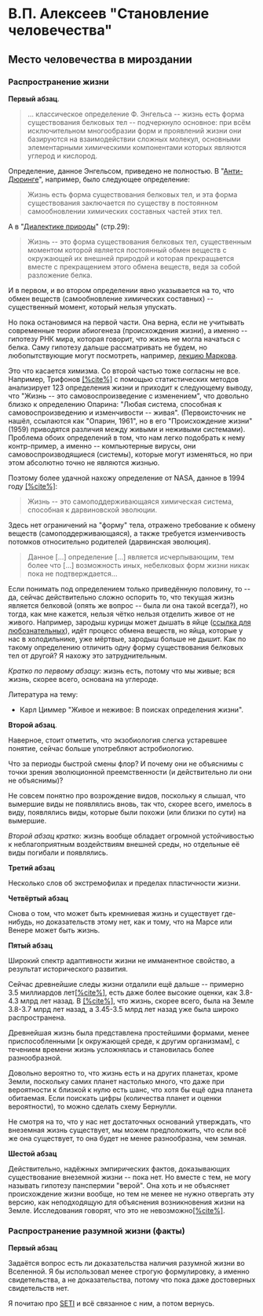 # В.П. Алексеев "Становление человечества"

## Место человечества в мироздании

### Распространение жизни

**Первый абзац**.

> ... классическое определение Ф. Энгельса -- жизнь есть форма
существования белковых тел -- подчеркнуло основное: при всём 
исключительном многообразии форм и проявлений жизни они 
базируются на взаимодействии сложных молекул, основными 
элементарными химическими компонентами которых являются 
углерод и кислород. 

Определение, данное Энгельсом, приведено не полностью. 
В "[Анти-Дюринге](https://ru.wikisource.org/wiki/%D0%90%D0%BD%D1%82%D0%B8-%D0%94%D1%8E%D1%80%D0%B8%D0%BD%D0%B3_(%D0%AD%D0%BD%D0%B3%D0%B5%D0%BB%D1%8C%D1%81)/8)",
например, было следующее определение:
> Жизнь есть форма существования белковых тел, и эта форма 
существования заключается по существу в постоянном 
самообновлении химических составных частей этих тел.

А в "[Диалектике природы](https://www.marxists.org/russkij/marx/1883/dialectics-nature.pdf)" (стр.29):
> Жизнь -- это форма существования белковых тел, существенным
моментом которой является постоянный обмен веществ с окружающей
их внешней природой и которая прекращается вместе с прекращением 
этого обмена веществ, ведя за собой разложение белка.

И в первом, и во втором определении явно указывается на то,
что обмен веществ (самообновление химических составных) --
существенный момент, который нельзя упускать. 

Но пока остановимся на первой части. Она верна, если не учитывать
современные теории абиогенеза (происхождения жизни), а именно -- 
гипотезу РНК мира, которая говорит, что жизнь не могла начаться с
белка. Саму гипотезу дальше рассматривать не будем, но любопытствующие
могут посмотреть, например, [лекцию Маркова](https://youtu.be/eDIAPzeS_Uc).

Это что касается химизма. Со второй частью тоже согласны не все. 
Например, Трифонов [[%cite%]](https://www.tandfonline.com/doi/epdf/10.1080/073911011010524992?needAccess=true&role=button)
с помощью статистических методов анализирует 123 определения жизни
и приходит к следующему выводу, что "Жизнь -- это самовоспроизведение 
с изменением", что довольно близко к определению Опарина: "Любая 
система, способная к самовоспроизведению и изменчивости -- живая". 
(Первоисточник не нашёл, ссылаются как "Опарин, 1961", но в его 
"Происхождение жизни" (1959) приводятся различия между живыми и 
неживыми системами). Проблема обоих определений в том, что нам 
легко подобрать к нему контр-пример, а именно -- компьютерные вирусы,
они самовоспроизводящиеся (системы), которые могут изменяться, но 
при этом абсолютно точно не являются жизнью. 

Поэтому более удачной нахожу определение от NASA, данное в 1994
году [[%cite%]](https://www.liebertpub.com/doi/10.1089/ast.2010.0524):

> Жизнь -- это самоподдерживающаяся химическая система, способная
к дарвиновской эволюции.

Здесь нет ограничений на "форму" тела, отражено требование к обмену 
веществ (самоподдерживающаяся), а также требуется изменчивость
потомков относительно родителей (дарвинская эволюция).

> Данное [...] определение [...] является исчерпывающим, тем более что
[...] возможность иных, небелковых форм жизни никак пока не 
подтверждается... 

Если понимать под определением только приведённую половину, то --
да, сейчас действительно сложно оспорить то, что текущая жизнь
является белковой (опять же вопрос -- была ли она такой всегда?),
но тогда, как мне кажется, нельзя чётко нельзя отделить живое от
не живого. Например, зародыш курицы может дышать в яйце ([ссылка для любознательных](https://www.techinsider.ru/editorial/595633-kak-dyshit-cyplenok-vnutri-yayca/)),
идёт процесс обмена веществ, но яйца, которые у нас в холодильнике,
уже мёртвые, зародыш больше не дышит. Как по такому определению 
отличить одну форму существования белковых тел от другой? Я 
нахожу это затруднительным. 

*Кратко по первому абзацу*: жизнь есть, потому что мы живые; 
вся жизнь, скорее всего, основана на углероде.   

<div class="lit">
Литература на тему: 

* Карл Циммер "Живое и неживое: В поисках определения жизни".
</div>

**Второй абзац**.

Наверное, стоит отметить, что экзобиология слегка устаревшее 
понятие, сейчас больше употребляют астробиологию. 

<div class="question">Что за периоды быстрой смены флор? И 
почему они не объяснимы с точки зрения эволюционной 
преемственности (и действительно ли они не объяснимы)?
</div>

Не совсем понятно про возрождение видов, поскольку я слышал,
что вымершие виды не появлялись вновь, так что, скорее всего,
имелось в виду, появлялись виды, которые были похожи (или 
близки по сути) на вымершие.

*Второй абзац кратко*: жизнь вообще обладает огромной 
устойчивостью к неблагоприятным воздействиям внешней среды,
но отдельные её виды погибали и появлялись. 

**Третий абзац**

Несколько слов об экстремофилах и пределах пластичности 
жизни. 

**Четвёртый абзац**

Снова о том, что может быть кремниевая жизнь и существует 
где-нибудь, но доказательств этому нет, как и тому, что 
на Марсе или Венере может быть жизнь.

**Пятый абзац**

Широкий спектр адаптивности жизни не имманентное свойство,
а результат исторического развития. 

Сейчас древнейшие следы жизни отдалили ещё дальше -- примерно
3.5 миллиардов лет[[%cite%]](https://www.nature.com/articles/nature04764#ethics),
есть даже более высокие оценки, как 3.8-4.3 млрд лет назад.
В [[%cite%]](https://www.frontiersin.org/articles/10.3389/fspas.2022.1095701/full),
что жизнь, скорее всего, была на Земле 3.8-3.7 млрд лет назад,
а 3.45-3.5 млрд лет назад уже была широко распространена.

Древнейшая жизнь была представлена простейшими формами, менее
приспособленными [к окружающей среде, к другим организмам], с 
течением времени жизнь усложнялась и становилась более 
разнообразной. 

Довольно вероятно то, что жизнь есть и на других планетах,
кроме Земли, поскольку самих планет настолько много, что
даже при вероятности к близкой к нулю есть шанс, что хотя
бы ещё одна планета обитаемая. Если поискать цифры 
(количества планет и оценки вероятности), то можно 
сделать схему Бернулли. 

Не смотря на то, что у нас нет достаточных оснований 
утверждать, что внеземная жизнь существует, мы можем 
предположить, что если всё же она существует, то она будет
не менее разнообразна, чем земная. 

**Шестой абзац**

Действительно, надёжных эмпирических фактов, доказывающих
существование внеземной жизни -- пока нет. Но вместе с тем,
не могу называть гипотезу панспермии "верой". Она хоть и не
объясняет происхождение жизни вообще, но тем не менее не 
нужно отвергать эту версию, как неподходящую для объяснения
возникновения жизни на Земле. Исследования говорят, что это
не невозможно[[%cite%]](https://www.sciencedirect.com/science/article/pii/B9780128191705060012).

### Распространение разумной жизни (факты)

**Первый абзац**

Задаётся вопрос есть ли доказательства наличия разумной жизни
во Вселенной. Я бы использовал менее строгую формулировку, а
именно свидетельства, а не доказательства, потому что пока 
даже достоверных свидетельств нет. 

Я почитаю про [SETI](https://ru.wikipedia.org/wiki/SETI) и 
всё связанное с ним, а потом вернусь. 